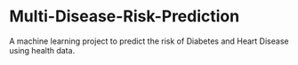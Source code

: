 # Multi-Disease-Risk-Prediction
A machine learning project to predict the risk of Diabetes and Heart Disease using health data.
